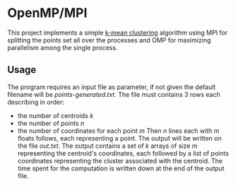 # OpenMP/MPI
This project implements a simple [k-mean clustering](http://home.deib.polimi.it/matteucc/Clustering/tutorial_html/kmeans.html) algorithm using MPI for splitting the points set all over the processes and OMP for maximizing parallelism among the single process.

## Usage
The program requires an input file as parameter, if not given the default filename will be *points-generated.txt*.
The file must contains 3 rows each describing in order:
* the number of centroids *k*
* the number of points *n*
* the number of coordinates for each point *m*
Then *n* lines each with *m* floats follows, each representing a point.
The output will be written on the file *out.txt*. The output contains a set of *k* arrays of size *m* representing the centroid's coordinates, each followed by a list of points coordinates representing the cluster associated with the centroid.
The time spent for the computation is written down at the end of the output file.
